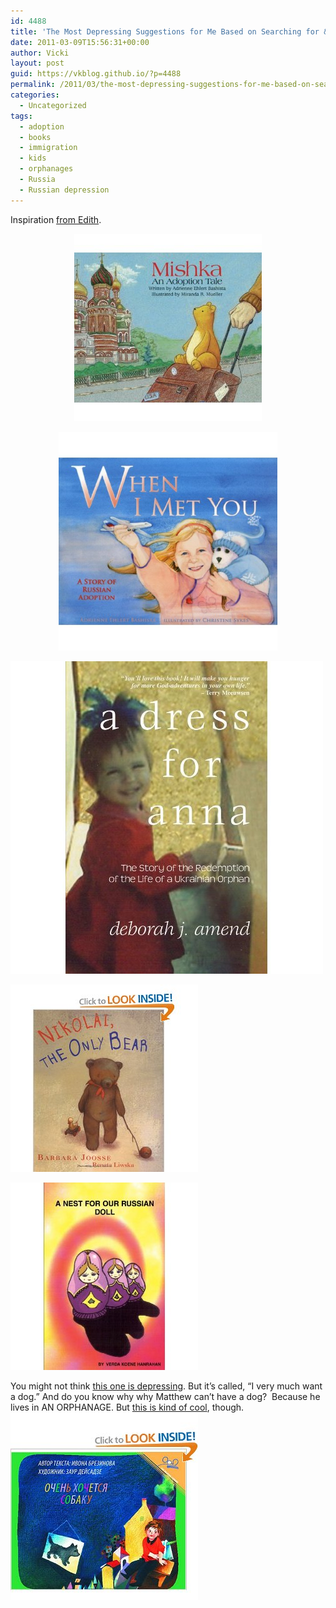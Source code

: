 ```yaml
---
id: 4488
title: 'The Most Depressing Suggestions for Me Based on Searching for &#8220;Matryoshkas&#8221; on Amazon'
date: 2011-03-09T15:56:31+00:00
author: Vicki
layout: post
guid: https://vkblog.github.io/?p=4488
permalink: /2011/03/the-most-depressing-suggestions-for-me-based-on-searching-for-matryoshkas-on-amazon/
categories:
  - Uncategorized
tags:
  - adoption
  - books
  - immigration
  - kids
  - orphanages
  - Russia
  - Russian depression
---
```

Inspiration [from Edith](http://thehairpin.com/2011/01/women-laughing-alone-with-salad/).

<p style="text-align: center;">
  <a href="https://raw.githubusercontent.com/vkblog/vkblog.github.io/master/public/img/2011/03/mishka.jpg"><img class="aligncenter size-full wp-image-4489" title="mishka" src="https://raw.githubusercontent.com/vkblog/vkblog.github.io/master/public/img/2011/03/mishka.jpg" alt="" width="300" height="300" /></a><a href="https://raw.githubusercontent.com/vkblog/vkblog.github.io/master/public/img/2011/03/whenimetyou.jpg"></a>
</p>

<p style="text-align: center;">
  <a href="https://raw.githubusercontent.com/vkblog/vkblog.github.io/master/public/img/2011/03/whenimetyou.jpg"><img class="aligncenter size-full wp-image-4490" title="whenimetyou" src="https://raw.githubusercontent.com/vkblog/vkblog.github.io/master/public/img/2011/03/whenimetyou.jpg" alt="" width="350" height="350" /></a>
</p>

[<img class="aligncenter size-full wp-image-4492" title="anna" src="https://raw.githubusercontent.com/vkblog/vkblog.github.io/master/public/img/2011/03/anna.jpg" alt="" width="500" height="500" />](https://raw.githubusercontent.com/vkblog/vkblog.github.io/master/public/img/2011/03/anna.jpg)

[<img class="aligncenter size-full wp-image-4493" title="nikolai" src="https://raw.githubusercontent.com/vkblog/vkblog.github.io/master/public/img/2011/03/nikolai.jpg" alt="" width="300" height="300" />](https://raw.githubusercontent.com/vkblog/vkblog.github.io/master/public/img/2011/03/nikolai.jpg)

[<img class="aligncenter size-full wp-image-4502" title="nest" src="https://raw.githubusercontent.com/vkblog/vkblog.github.io/master/public/img/2011/03/nest.jpg" alt="" width="300" height="300" />](https://raw.githubusercontent.com/vkblog/vkblog.github.io/master/public/img/2011/03/nest.jpg)

You might not think [this one is depressing](http://www.amazon.com/Have-Dog-Russian-Ivona-Brezinova/dp/1601950225/ref=sr_1_13?s=books&ie=UTF8&qid=1299703869&sr=1-13). But it&#8217;s called, &#8220;I very much want a dog.&#8221; And do you know why why Matthew can&#8217;t have a dog?  Because he lives in AN ORPHANAGE. But [this is kind of cool](http://www.readingcorner.org/), though. [<img class="aligncenter size-full wp-image-4503" title="ochenhochitsya" src="https://raw.githubusercontent.com/vkblog/vkblog.github.io/master/public/img/2011/03/ochenhochitsya.jpg" alt="" width="300" height="300" />](https://raw.githubusercontent.com/vkblog/vkblog.github.io/master/public/img/2011/03/ochenhochitsya.jpg)